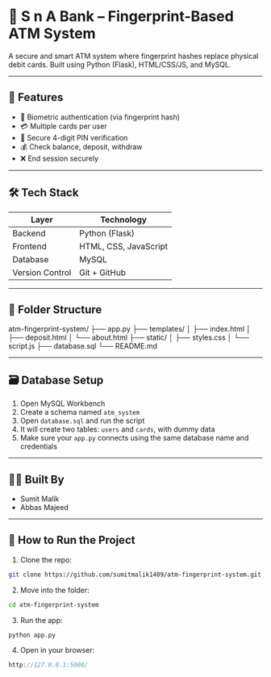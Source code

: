 # 🏦 S n A Bank – Fingerprint-Based ATM System

A secure and smart ATM system where fingerprint hashes replace physical debit cards. Built using Python (Flask), HTML/CSS/JS, and MySQL.

---

## 🚀 Features

- 🔐 Biometric authentication (via fingerprint hash)
- 💳 Multiple cards per user
- 🔢 Secure 4-digit PIN verification
- 💰 Check balance, deposit, withdraw
- ❌ End session securely

---

## 🛠️ Tech Stack

| Layer     | Technology           |
|-----------|----------------------|
| Backend   | Python (Flask)       |
| Frontend  | HTML, CSS, JavaScript|
| Database  | MySQL                |
| Version Control | Git + GitHub  |

---

## 📁 Folder Structure

atm-fingerprint-system/
├── app.py
├── templates/
│ ├── index.html
│ ├── deposit.html
│ └── about.html
├── static/
│ ├── styles.css
│ └── script.js
├── database.sql
└── README.md

---

## 🗃️ Database Setup

1. Open MySQL Workbench
2. Create a schema named `atm_system`
3. Open `database.sql` and run the script
4. It will create two tables: `users` and `cards`, with dummy data
5. Make sure your `app.py` connects using the same database name and credentials

---

## 👨‍💻 Built By

- Sumit Malik
- Abbas Majeed

---

## 🔧 How to Run the Project

1. Clone the repo:
```bash
git clone https://github.com/sumitmalik1409/atm-fingerprint-system.git
```

2. Move into the folder:
```bash
cd atm-fingerprint-system
```

3. Run the app:
```bash
python app.py
```

4. Open in your browser:
```cpp
http://127.0.0.1:5000/
```
